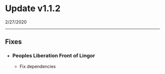 # Update v1.1.2

2/27/2020

---

## Fixes

+ ### Peoples Liberation Front of Lingor

    + Fix dependencies
